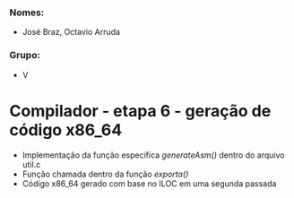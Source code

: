 ### Nomes:
- José Braz, Octavio Arruda
### Grupo:
- V

# Compilador - etapa 6 - geração de código x86_64
- Implementação da função especifica _generateAsm()_ dentro do arquivo util.c
- Função chamada dentro da função _exporta()_
- Código x86_64 gerado com base no ILOC em uma segunda passada
